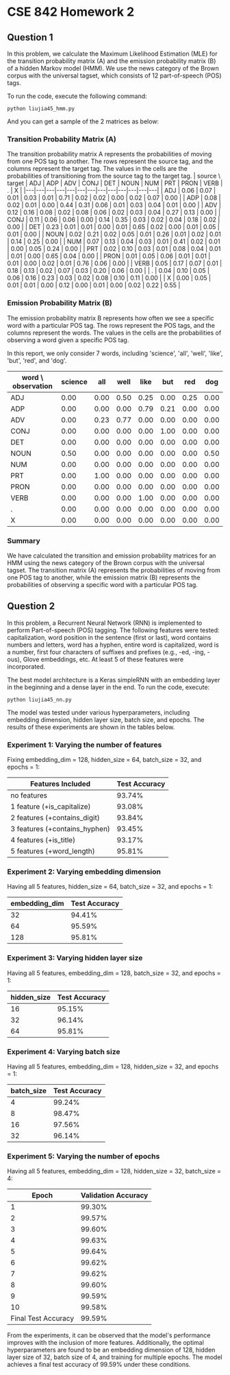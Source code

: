 # CSE 842 Homework 2
## Question 1

In this problem, we calculate the Maximum Likelihood Estimation (MLE) for the transition probability matrix (A) and the emission probability matrix (B) of a hidden Markov model (HMM). We use the news category of the Brown corpus with the universal tagset, which consists of 12 part-of-speech (POS) tags.

To run the code, execute the following command:

```
python liujia45_hmm.py
```

And you can get a sample of the 2 matrices as below:
### Transition Probability Matrix (A)
The transition probability matrix A represents the probabilities of moving from one POS tag to another. The rows represent the source tag, and the columns represent the target tag. The values in the cells are the probabilities of transitioning from the source tag to the target tag.
| source \ target | ADJ | ADP | ADV | CONJ | DET | NOUN | NUM | PRT | PRON | VERB | . | X |
|---|---|---|---|---|---|---|---|---|---|---|---|---|
| ADJ | 0.06 | 0.07 | 0.01 | 0.03 | 0.01 | 0.71 | 0.02 | 0.02 | 0.00 | 0.02 | 0.07 | 0.00 |
| ADP | 0.08 | 0.02 | 0.01 | 0.00 | 0.44 | 0.31 | 0.06 | 0.01 | 0.03 | 0.04 | 0.01 | 0.00 |
| ADV | 0.12 | 0.16 | 0.08 | 0.02 | 0.08 | 0.06 | 0.02 | 0.03 | 0.04 | 0.27 | 0.13 | 0.00 |
| CONJ | 0.11 | 0.06 | 0.06 | 0.00 | 0.14 | 0.35 | 0.03 | 0.02 | 0.04 | 0.18 | 0.02 | 0.00 |
| DET | 0.23 | 0.01 | 0.01 | 0.00 | 0.01 | 0.65 | 0.02 | 0.00 | 0.01 | 0.05 | 0.01 | 0.00 |
| NOUN | 0.02 | 0.21 | 0.02 | 0.05 | 0.01 | 0.26 | 0.01 | 0.02 | 0.01 | 0.14 | 0.25 | 0.00 |
| NUM | 0.07 | 0.13 | 0.04 | 0.03 | 0.01 | 0.41 | 0.02 | 0.01 | 0.00 | 0.05 | 0.24 | 0.00 |
| PRT | 0.02 | 0.10 | 0.03 | 0.01 | 0.08 | 0.04 | 0.01 | 0.01 | 0.00 | 0.65 | 0.04 | 0.00 |
| PRON | 0.01 | 0.05 | 0.06 | 0.01 | 0.01 | 0.01 | 0.00 | 0.02 | 0.01 | 0.76 | 0.06 | 0.00 |
| VERB | 0.05 | 0.17 | 0.07 | 0.01 | 0.18 | 0.13 | 0.02 | 0.07 | 0.03 | 0.20 | 0.06 | 0.00 |
| . | 0.04 | 0.10 | 0.05 | 0.06 | 0.16 | 0.23 | 0.03 | 0.02 | 0.08 | 0.10 | 0.11 | 0.00 |
| X | 0.00 | 0.05 | 0.01 | 0.01 | 0.00 | 0.12 | 0.00 | 0.01 | 0.00 | 0.02 | 0.22 | 0.55 |
### Emission Probability Matrix (B)
The emission probability matrix B represents how often we see a specific word with a particular POS tag. The rows represent the POS tags, and the columns represent the words. The values in the cells are the probabilities of observing a word given a specific POS tag.

In this report, we only consider 7 words, including 'science', 'all', 'well', 'like', 'but', 'red', and 'dog'.

| word \ observation | science | all | well | like | but | red | dog |
|---|---|---|---|---|---|---|---|
| ADJ | 0.00 | 0.00 | 0.50 | 0.25 | 0.00 | 0.25 | 0.00 |
| ADP | 0.00 | 0.00 | 0.00 | 0.79 | 0.21 | 0.00 | 0.00 |
| ADV | 0.00 | 0.23 | 0.77 | 0.00 | 0.00 | 0.00 | 0.00 |
| CONJ | 0.00 | 0.00 | 0.00 | 0.00 | 1.00 | 0.00 | 0.00 |
| DET | 0.00 | 0.00 | 0.00 | 0.00 | 0.00 | 0.00 | 0.00 |
| NOUN | 0.50 | 0.00 | 0.00 | 0.00 | 0.00 | 0.00 | 0.50 |
| NUM | 0.00 | 0.00 | 0.00 | 0.00 | 0.00 | 0.00 | 0.00 |
| PRT | 0.00 | 1.00 | 0.00 | 0.00 | 0.00 | 0.00 | 0.00 |
| PRON | 0.00 | 0.00 | 0.00 | 0.00 | 0.00 | 0.00 | 0.00 |
| VERB | 0.00 | 0.00 | 0.00 | 1.00 | 0.00 | 0.00 | 0.00 |
| . | 0.00 | 0.00 | 0.00 | 0.00 | 0.00 | 0.00 | 0.00 |
| X | 0.00 | 0.00 | 0.00 | 0.00 | 0.00 | 0.00 | 0.00 |

### Summary
We have calculated the transition and emission probability matrices for an HMM using the news category of the Brown corpus with the universal tagset. The transition matrix (A) represents the probabilities of moving from one POS tag to another, while the emission matrix (B) represents the probabilities of observing a specific word with a particular POS tag.

## Question 2

In this problem, a Recurrent Neural Network (RNN) is implemented to perform Part-of-speech (POS) tagging. The following features were tested: capitalization, word position in the sentence (first or last), word contains numbers and letters, word has a hyphen, entire word is capitalized, word is a number, first four characters of suffixes and prefixes (e.g., -ed, -ing, -ous), Glove embeddings, etc. At least 5 of these features were incorporated.

The best model architecture is a Keras simpleRNN with an embedding layer in the beginning and a dense layer in the end. To run the code, execute:

```
python liujia45_nn.py
```

The model was tested under various hyperparameters, including embedding dimension, hidden layer size, batch size, and epochs. The results of these experiments are shown in the tables below.

### Experiment 1: Varying the number of features
Fixing embedding_dim = 128, hidden_size = 64, batch_size = 32, and epochs = 1:

| Features Included                  | Test Accuracy |
|------------------------------------|---------------|
| no features                        | 93.74%        |
| 1 feature (+is_capitalize)         | 93.08%        |
| 2 features (+contains_digit)       | 93.84%        |
| 3 features (+contains_hyphen)      | 93.45%        |
| 4 features (+is_title)             | 93.17%        |
| 5 features (+word_length)          | 95.81%        |

### Experiment 2: Varying embedding dimension
Having all 5 features, hidden_size = 64, batch_size = 32, and epochs = 1:

| embedding_dim | Test Accuracy |
|---------------|---------------|
| 32            | 94.41%        |
| 64            | 95.59%        |
| 128           | 95.81%        |

### Experiment 3: Varying hidden layer size
Having all 5 features, embedding_dim = 128, batch_size = 32, and epochs = 1:

| hidden_size | Test Accuracy |
|-------------|---------------|
| 16          | 95.15%        |
| 32          | 96.14%        |
| 64          | 95.81%        |

### Experiment 4: Varying batch size
Having all 5 features, embedding_dim = 128, hidden_size = 32, and epochs = 1:

| batch_size | Test Accuracy |
|------------|---------------|
| 4          | 99.24%        |
| 8          | 98.47%        |
| 16         | 97.56%        |
| 32         | 96.14%        |

### Experiment 5: Varying the number of epochs
Having all 5 features, embedding_dim = 128, hidden_size = 32, batch_size = 4:

| Epoch | Validation Accuracy |
|-------|---------------------|
| 1     | 99.30%              |
| 2     | 99.57%              |
| 3     | 99.60%              |
| 4     | 99.63%              |
| 5     | 99.64%              |
| 6     | 99.62%              |
| 7     | 99.62%              |
| 8     | 99.60%              |
| 9     | 99.59%              |
| 10    | 99.58%              |
| Final Test Accuracy | 99.59%  |

From the experiments, it can be observed that the model's performance improves with the inclusion of more features. Additionally, the optimal hyperparameters are found to be an embedding dimension of 128, hidden layer size of 32, batch size of 4, and training for multiple epochs. The model achieves a final test accuracy of 99.59% under these conditions.

